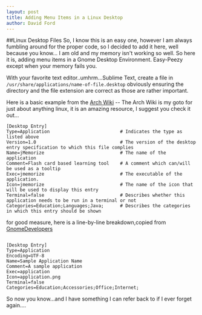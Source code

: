 ```yaml
---
layout: post
title: Adding Menu Items in a Linux Desktop
author: David Ford
---
```


##Linux Desktop Files
So, I know this is an easy one, however I am always fumbling around for the proper code, so I decided to add it here, well because you know...
I am old and my memory isn't working so well. So here it is, adding menu items in a Gnome Desktop Environment. Easy-Peezy except when 
your memory fails you.

With your favorite text editor..umhrm...Sublime Text, create a file in `/usr/share/applications/name-of-file.desktop` obviously ensuring the directory and the file extension are correct as those are rather important.

Here is a basic example from the [Arch Wiki](https://wiki.archlinux.org/index.php/Desktop_Entries) -- The Arch Wiki is my goto for just about anything linux, it is an amazing resource, I suggest you check it out...

~~~~
[Desktop Entry]
Type=Application                          # Indicates the type as listed above
Version=1.0                               # The version of the desktop entry specification to which this file complies
Name=jMemorize                            # The name of the application
Comment=Flash card based learning tool    # A comment which can/will be used as a tooltip
Exec=jmemorize                            # The executable of the application.
Icon=jmemorize                            # The name of the icon that will be used to display this entry
Terminal=false                            # Describes whether this application needs to be run in a terminal or not
Categories=Education;Languages;Java;      # Describes the categories in which this entry should be shown
~~~~

for good measure, here is a line-by-line breakdown,copied from [GnomeDevelopers](https://developer.gnome.org/integration-guide/stable/desktop-files.html.en)

~~~~

[Desktop Entry]
Type=Application
Encoding=UTF-8
Name=Sample Application Name
Comment=A sample application
Exec=application
Icon=application.png
Terminal=false
Categories=Education;Accessories;Office;Internet;

~~~~

So now you know...and I have something I can refer back to if I ever forget again....

